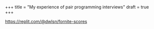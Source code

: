 +++
title = "My experience of pair programming interviews"
draft = true
+++

https://replit.com/@dwlsn/fornite-scores
